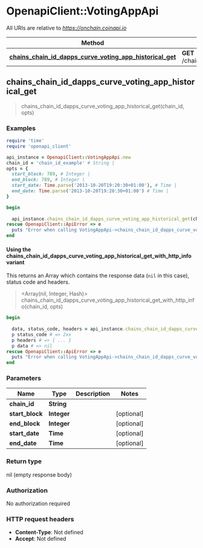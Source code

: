 # OpenapiClient::VotingAppApi

All URIs are relative to *https://onchain.coinapi.io*

| Method | HTTP request | Description |
| ------ | ------------ | ----------- |
| [**chains_chain_id_dapps_curve_voting_app_historical_get**](VotingAppApi.md#chains_chain_id_dapps_curve_voting_app_historical_get) | **GET** /chains/{chain_id}/dapps/curve/votingApp/historical |  |


## chains_chain_id_dapps_curve_voting_app_historical_get

> chains_chain_id_dapps_curve_voting_app_historical_get(chain_id, opts)



### Examples

```ruby
require 'time'
require 'openapi_client'

api_instance = OpenapiClient::VotingAppApi.new
chain_id = 'chain_id_example' # String | 
opts = {
  start_block: 789, # Integer | 
  end_block: 789, # Integer | 
  start_date: Time.parse('2013-10-20T19:20:30+01:00'), # Time | 
  end_date: Time.parse('2013-10-20T19:20:30+01:00') # Time | 
}

begin
  
  api_instance.chains_chain_id_dapps_curve_voting_app_historical_get(chain_id, opts)
rescue OpenapiClient::ApiError => e
  puts "Error when calling VotingAppApi->chains_chain_id_dapps_curve_voting_app_historical_get: #{e}"
end
```

#### Using the chains_chain_id_dapps_curve_voting_app_historical_get_with_http_info variant

This returns an Array which contains the response data (`nil` in this case), status code and headers.

> <Array(nil, Integer, Hash)> chains_chain_id_dapps_curve_voting_app_historical_get_with_http_info(chain_id, opts)

```ruby
begin
  
  data, status_code, headers = api_instance.chains_chain_id_dapps_curve_voting_app_historical_get_with_http_info(chain_id, opts)
  p status_code # => 2xx
  p headers # => { ... }
  p data # => nil
rescue OpenapiClient::ApiError => e
  puts "Error when calling VotingAppApi->chains_chain_id_dapps_curve_voting_app_historical_get_with_http_info: #{e}"
end
```

### Parameters

| Name | Type | Description | Notes |
| ---- | ---- | ----------- | ----- |
| **chain_id** | **String** |  |  |
| **start_block** | **Integer** |  | [optional] |
| **end_block** | **Integer** |  | [optional] |
| **start_date** | **Time** |  | [optional] |
| **end_date** | **Time** |  | [optional] |

### Return type

nil (empty response body)

### Authorization

No authorization required

### HTTP request headers

- **Content-Type**: Not defined
- **Accept**: Not defined

